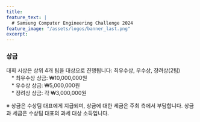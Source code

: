 ```yaml
---
title:
feature_text: |
  # Samsung Computer Engineering Challenge 2024
feature_image: "/assets/logos/banner_last.png"
excerpt:
---
```

### 상금

대회 시상은 상위 4개 팀을 대상으로 진행됩니다: 최우수상, 우수상, 장려상(2팀)  
 * 최우수상 상금: ₩10,000,000원  
 * 우수상 상금: ₩5,000,000원  
 * 장려상 상금: 각 ₩3,000,000원  

※ 상금은 수상팀 대표에게 지급되며, 상금에 대한 세금은 주최 측에서 부담합니다. 상금과 세금은 수상팀 대표의 과세 대상 소득입니다.  

<!--
<hr />

### Prizes

We will select winning teams for the top three positions: 1st place, 2nd place, and 3rd place(2 teams)  
 * The first place winning team will receive a ₩10,000,000 cash prize,  
 * The second place team will receive ₩5,000,000, and  
 * The third place teams will receive ₩3,000,000 respectively.  
<br>
※ The prize money will be paid to the representative of the winning team, and taxes on the prize money will be covered by the organizers. The prize money and taxes are taxable income for the winning team representative.  
-->
